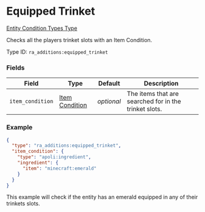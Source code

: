 # Equipped Trinket
[Entity Condition Types Type](../entity_condition_types_types.md)

Checks all the players trinket slots with an Item Condition.

Type ID: `ra_additions:equipped_trinket`
### Fields
Field | Type | Default | Description
------|------|---------|-------------
`item_condition` | [Item Condition](../data_types/item_condition.md) | _optional_ | The items that are searched for in the trinket slots.

### Example
```json
{
  "type": "ra_additions:equipped_trinket",
  "item_condition": {
    "type": "apoli:ingredient",
    "ingredient": {
      "item": "minecraft:emerald"
    }
  }
}
```
This example will check if the entity has an emerald equipped in any of their trinkets slots.